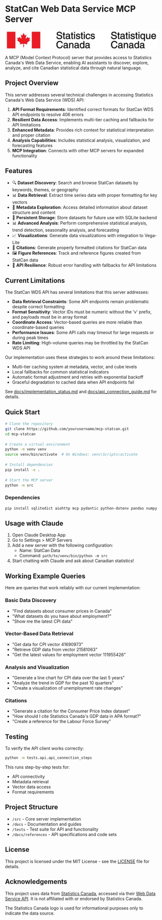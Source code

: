# StatCan Web Data Service MCP Server

<div align="center">
  <img src="./assets/StatCan-Header.png" alt="Statistics Canada Logo" width="600"/>
</div>

A MCP (Model Context Protocol) server that provides access to Statistics Canada's Web Data Service, enabling AI assistants to discover, explore, analyze, and cite Canadian statistical data through natural language.

## Project Overview

This server addresses several technical challenges in accessing Statistics Canada's Web Data Service (WDS) API:

1. **API Format Requirements**: Identified correct formats for StatCan WDS API endpoints to resolve 406 errors
2. **Resilient Data Access**: Implements multi-tier caching and fallbacks for API limitations
3. **Enhanced Metadata**: Provides rich context for statistical interpretation and proper citation
4. **Analysis Capabilities**: Includes statistical analysis, visualization, and forecasting features
5. **MCP Integration**: Connects with other MCP servers for expanded functionality

## Features

- 🔍 **Dataset Discovery**: Search and browse StatCan datasets by keywords, themes, or geography
- 📊 **Data Retrieval**: Extract time series data with proper formatting for key vectors
- 📝 **Metadata Exploration**: Access detailed information about dataset structure and content
- 💾 **Persistent Storage**: Store datasets for future use with SQLite backend
- 📊 **Advanced Analysis**: Perform comprehensive statistical analysis, trend detection, seasonality analysis, and forecasting
- 📈 **Visualizations**: Generate data visualizations with integration to Vega-Lite
- 📑 **Citations**: Generate properly formatted citations for StatCan data
- 🖼️ **Figure References**: Track and reference figures created from StatCan data
- 🔄 **API Resilience**: Robust error handling with fallbacks for API limitations

## Current Limitations

The StatCan WDS API has several limitations that this server addresses:

- **Data Retrieval Constraints**: Some API endpoints remain problematic despite correct formatting
- **Format Sensitivity**: Vector IDs must be numeric without the 'v' prefix, and payloads must be in array format
- **Coordinate Access**: Vector-based queries are more reliable than coordinate-based queries
- **Performance Issues**: Some API calls may timeout for large requests or during peak times
- **Rate Limiting**: High-volume queries may be throttled by the StatCan WDS API

Our implementation uses these strategies to work around these limitations:
- Multi-tier caching system at metadata, vector, and cube levels
- Local fallbacks for common statistical indicators
- Automatic format adjustment and retries with exponential backoff
- Graceful degradation to cached data when API endpoints fail

See [docs/implementation_status.md](docs/implementation_status.md) and [docs/api_connection_guide.md](docs/api_connection_guide.md) for details.

## Quick Start

```bash
# Clone the repository
git clone https://github.com/yourusername/mcp-statcan.git
cd mcp-statcan

# Create a virtual environment
python -m venv venv
source venv/bin/activate  # On Windows: venv\Scripts\activate

# Install dependencies
pip install -e .

# Start the MCP server
python -m src
```

### Dependencies

```bash
pip install sqlitedict aiohttp mcp pydantic python-dotenv pandas numpy
```

## Usage with Claude

1. Open Claude Desktop App
2. Go to Settings > MCP Servers
3. Add a new server with the following configuration:
   - Name: StatCan Data
   - Command: `path/to/venv/bin/python -m src`
4. Start chatting with Claude and ask about Canadian statistics!

## Working Example Queries

Here are queries that work reliably with our current implementation:

### Basic Data Discovery
- "Find datasets about consumer prices in Canada"
- "What datasets do you have about employment?"
- "Show me the latest CPI data"

### Vector-Based Data Retrieval
- "Get data for CPI vector 41690973"
- "Retrieve GDP data from vector 21581063"
- "Get the latest values for employment vector 111955426"

### Analysis and Visualization
- "Generate a line chart for CPI data over the last 5 years"
- "Analyze the trend in GDP for the past 10 quarters"
- "Create a visualization of unemployment rate changes"

### Citations
- "Generate a citation for the Consumer Price Index dataset"
- "How should I cite Statistics Canada's GDP data in APA format?"
- "Create a reference for the Labour Force Survey"

## Testing

To verify the API client works correctly:

```bash
python -m tests.api.api_connection_steps
```

This runs step-by-step tests for:
- API connectivity
- Metadata retrieval
- Vector data access
- Format requirements

## Project Structure

- `/src` - Core server implementation
- `/docs` - Documentation and guides
- `/tests` - Test suite for API and functionality
- `/docs/references` - API specifications and code sets

## License

This project is licensed under the MIT License - see the [LICENSE](LICENSE) file for details.

## Acknowledgements

This project uses data from [Statistics Canada](https://www.statcan.gc.ca/), accessed via their [Web Data Service API](https://www.statcan.gc.ca/en/developers/wds/user-guide). It is not affiliated with or endorsed by Statistics Canada.

The Statistics Canada logo is used for informational purposes only to indicate the data source.
